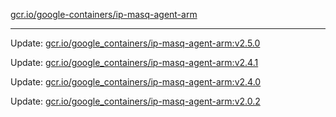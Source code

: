 [gcr.io/google-containers/ip-masq-agent-arm](https://hub.docker.com/r/cruse/ip-masq-agent-arm/tags/) 

----
Update: [gcr.io/google_containers/ip-masq-agent-arm:v2.5.0](https://hub.docker.com/r/cruse/ip-masq-agent-arm/tags/)

Update: [gcr.io/google_containers/ip-masq-agent-arm:v2.4.1](https://hub.docker.com/r/cruse/ip-masq-agent-arm/tags/)

Update: [gcr.io/google_containers/ip-masq-agent-arm:v2.4.0](https://hub.docker.com/r/cruse/ip-masq-agent-arm/tags/)

Update: [gcr.io/google_containers/ip-masq-agent-arm:v2.0.2](https://hub.docker.com/r/cruse/ip-masq-agent-arm/tags/)

